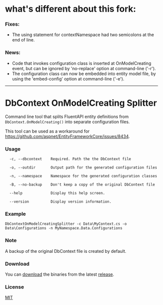 # what's different about this fork:
### Fixes:
 - The using statement for contextNamespace had two semicolons at the end of line.

### News:
 - Code that invokes configuration class is inserted at OnModelCreating event, but can be ignored by 'no-replace' option at command-line ('-r').
 - The configuration class can now be embedded into entity model file, by using the 'embed-config' option at command-line ('-e').

---

# DbContext OnModelCreating Splitter
Command line tool that splits FluentAPI entity definitions from `DbContext.OnModelCreating()` into separate configuration files.

This tool can be used as a workaround for https://github.com/aspnet/EntityFrameworkCore/issues/8434.

### Usage
```
  -c, --dbcontext    Required. Path the the DbContext file

  -o, --outdir       Output path for the generated configuration files

  -n, --namespace    Namespace for the generated configuration classes

  -B, --no-backup    Don't keep a copy of the original DbContext file

  --help             Display this help screen.

  --version          Display version information.
```

### Example
```
DbContextOnModelCreatingSplitter -c Data\MyContext.cs -o Data\Configurations -n MyNamespace.Data.Configurations
```

### Note
A backup of the original DbContext file is created by default.

### Download
You can [download](https://github.com/lauxjpn/DbContextOnModelCreatingSplitter/releases/download/v1.0.1/DbContextOnModelCreatingSplitter_1.0.1.zip) the binaries from the latest [release](https://github.com/lauxjpn/DbContextOnModelCreatingSplitter/releases). 

### License
[MIT](https://github.com/lauxjpn/DbContextOnConfiguringSplitter/blob/master/LICENSE)
